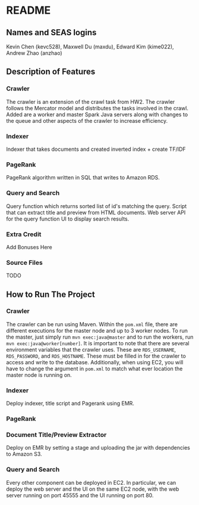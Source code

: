 # README

## Names and SEAS logins
Kevin Chen (kevc528), Maxwell Du (maxdu), Edward Kim (kime022), Andrew Zhao (anzhao)

## Description of Features
### Crawler
The crawler is an extension of the crawl task from HW2. The crawler follows the Mercator model and distributes the tasks involved in the crawl. Added are a worker and master Spark Java servers along with changes to the queue and other aspects of the crawler to increase efficiency.

### Indexer
Indexer that takes documents and created inverted index + create TF/IDF

### PageRank
PageRank algorithm written in SQL that writes to Amazon RDS.

### Query and Search
Query function which returns sorted list of id's matching the query.
Script that can extract title and preview from HTML documents.
Web server API for the query function
UI to display search results.

### Extra Credit
Add Bonuses Here

### Source Files
TODO

## How to Run The Project
### Crawler
The crawler can be run using Maven. Within the `pom.xml` file, there are different executions for the master node and up to 3 worker nodes. 
To run the master, just simply run `mvn exec:java@master` and to run the workers, run `mvn exec:java@worker[number]`. 
It is important to note that there are several environment variables that the crawler uses. These are `RDS_USERNAME`, `RDS_PASSWORD`, 
and `RDS_HOSTNAME`. These must be filled in for the crawler to access and write to the database. Additionally, 
when using EC2, you will have to change the argument in `pom.xml` to match what ever location the master node is running on.

### Indexer
Deploy indexer, title script and Pagerank using EMR.

### PageRank

### Document Title/Preview Extractor
Deploy on EMR by setting a stage and uploading the jar with dependencies to Amazon S3. 

### Query and Search
Every other component can be deployed in EC2.
In particular, we can deploy the web server and the UI on the same EC2 node,
with the web server running on port 45555 and the UI running on port 80.
